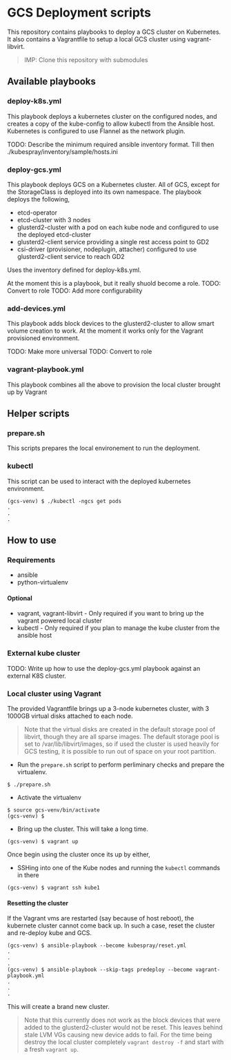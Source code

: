 # GCS Deployment scripts

This repository contains playbooks to deploy a GCS cluster on Kubernetes. It also contains a Vagrantfile to setup a local GCS cluster using vagrant-libvirt.

> IMP: Clone this repository with submodules

## Available playbooks

### deploy-k8s.yml

This playbook deploys a kubernetes cluster on the configured nodes, and creates a copy of the kube-config to allow kubectl from the Ansible host.
Kubernetes is configured to use Flannel as the network plugin.

TODO: Describe the minimum required ansible inventory format. Till then ./kubespray/inventory/sample/hosts.ini


### deploy-gcs.yml

This playbook deploys GCS on a Kubernetes cluster. All of GCS, except for the StorageClass is deployed into its own namespace. The playbook deploys the following,

- etcd-operator
- etcd-cluster with 3 nodes
- glusterd2-cluster with a pod on each kube node and configured to use the deployed etcd-cluster
- glusterd2-client service providing a single rest access point to GD2
- csi-driver (provisioner, nodeplugin, attacher) configured to use glusterd2-client service to reach GD2

Uses the inventory defined for deploy-k8s.yml.

At the moment this is a playbook, but it really shuold become a role.
TODO: Convert to role
TODO: Add more configurability

### add-devices.yml

This playbook adds block devices to the glusterd2-cluster to allow smart volume creation to work. At the moment it works only for the Vagrant provisioned environment.

TODO: Make more universal
TODO: Convert to role

### vagrant-playbook.yml

This playbook combines all the above to provision the local cluster brought up by Vagrant

## Helper scripts

### prepare.sh

This scripts prepares the local environement to run the deployment.

### kubectl

This script can be used to interact with the deployed kubernetes environment.

```
(gcs-venv) $ ./kubectl -ngcs get pods
.
.
.
```

## How to use

### Requirements

- ansible
- python-virtualenv

#### Optional

- vagrant, vagrant-libvirt - Only required if you want to bring up the vagrant powered local cluster
- kubectl - Only required if you plan to manage the kube cluster from the ansible host

### External kube cluster

TODO: Write up how to use the deploy-gcs.yml playbook against an external K8S cluster.

### Local cluster using Vagrant

The provided Vagrantfile brings up a 3-node kubernetes cluster, with 3 1000GB
virtual disks attached to each node.

> Note that the virtual disks are created in the default storage pool of libvirt,
> though they are all sparse images.  The default storage pool is set to
> /var/lib/libvirt/images, so if used the cluster is used heavily for GCS
> testing, it is possible to run out of space on your root partition.

- Run the `prepare.sh` script to perform perliminary checks and prepare the virtualenv.

```
$ ./prepare.sh
```

- Activate the virtualenv
```
$ source gcs-venv/bin/activate
(gcs-venv) $
```

- Bring up the cluster. This will take a long time.

```
(gcs-venv) $ vagrant up
```

Once begin using the cluster once its up by either,
- SSHing into one of the Kube nodes and running the `kubectl` commands in there

```
(gcs-venv) $ vagrant ssh kube1
```

#### Resetting the cluster

If the Vagrant vms are restarted (say because of host reboot), the kubernete cluster cannot come back up. In such a case, reset the cluster and re-deploy kube and GCS.

```
(gcs-venv) $ ansible-playbook --become kubespray/reset.yml
.
.
.
(gcs-venv) $ ansible-playbook --skip-tags predeploy --become vagrant-playbook.yml
.
.
.
```

This will create a brand new cluster.

> Note that this currently does not work as the block devices that were added
> to the glusterd2-cluster would not be reset. This leaves behind stale LVM VGs
> causing new device adds to fail. For the time being destroy the local cluster
> completely `vagrant destroy -f` and start with a fresh `vagrant up`.
